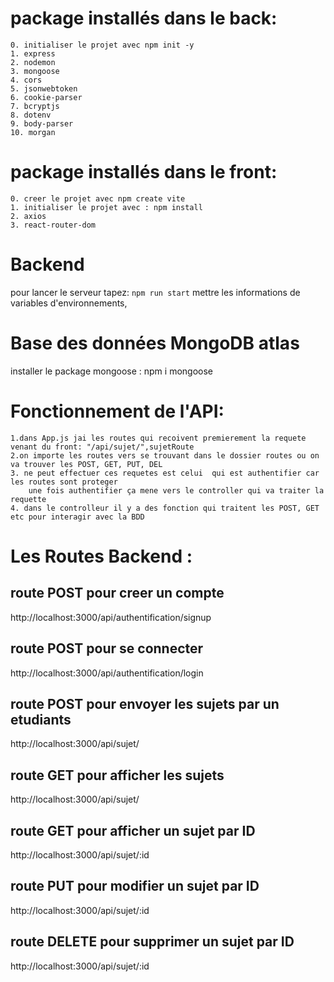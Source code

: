 # package installés dans le back:
    0. initialiser le projet avec npm init -y
    1. express
    2. nodemon
    3. mongoose
    4. cors
    5. jsonwebtoken
    6. cookie-parser
    7. bcryptjs
    8. dotenv
    9. body-parser
    10. morgan

# package installés dans le front:
    0. creer le projet avec npm create vite
    1. initialiser le projet avec : npm install
    2. axios
    3. react-router-dom

# Backend
pour lancer le serveur tapez: `npm run start`
mettre les informations de variables d'environnements, 
# Base des données MongoDB atlas
installer le package mongoose : npm i mongoose

# Fonctionnement de l'API: 
    1.dans App.js jai les routes qui recoivent premierement la requete venant du front: "/api/sujet/",sujetRoute
    2.on importe les routes vers se trouvant dans le dossier routes ou on va trouver les POST, GET, PUT, DEL
    3. ne peut effectuer ces requetes est celui  qui est authentifier car les routes sont proteger 
        une fois authentifier ça mene vers le controller qui va traiter la requette
    4. dans le controlleur il y a des fonction qui traitent les POST, GET etc pour interagir avec la BDD

# Les Routes Backend :

## route POST pour creer un compte 
http://localhost:3000/api/authentification/signup

## route POST pour se connecter
http://localhost:3000/api/authentification/login


## route POST pour envoyer les sujets par un etudiants
http://localhost:3000/api/sujet/

## route GET pour afficher les sujets 
http://localhost:3000/api/sujet/

## route GET pour afficher un sujet par ID
http://localhost:3000/api/sujet/:id

## route PUT pour modifier un sujet par ID
http://localhost:3000/api/sujet/:id

## route DELETE pour supprimer un sujet par ID
http://localhost:3000/api/sujet/:id